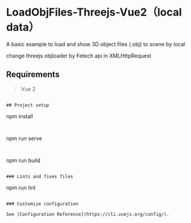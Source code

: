 # LoadObjFiles-Threejs-Vue2（local data）

A basic example to load and show 3D object files (.obj) to scene by local

change threejs objloader by Fetech api in XMLHttpRequest

## Requirements


> Vue 2
```

## Project setup

```
npm install
```


```
npm run serve
```


```
npm run build
```

### Lints and fixes files

```
npm run lint
```

### Customize configuration

See [Configuration Reference](https://cli.vuejs.org/config/).
